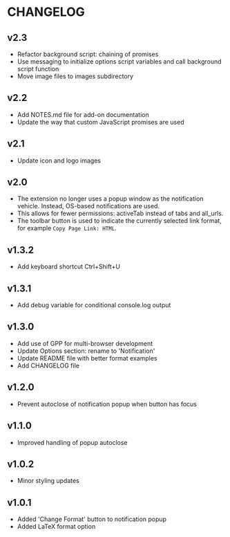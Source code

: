 # CHANGELOG

## v2.3
* Refactor background script: chaining of promises
* Use messaging to initialize options script variables and call background script function
* Move image files to images subdirectory

## v2.2
* Add NOTES.md file for add-on documentation
* Update the way that custom JavaScript promises are used

## v2.1
* Update icon and logo images

## v2.0
* The extension no longer uses a popup window as the notification vehicle.
  Instead, OS-based notifications are used.
* This allows for fewer permissions: activeTab instead of tabs and all_urls.
* The toolbar button is used to indicate the currently selected link format,
  for example `Copy Page Link: HTML`.

## v1.3.2
* Add keyboard shortcut Ctrl+Shift+U

## v1.3.1
* Add debug variable for conditional console.log output

## v1.3.0
* Add use of GPP for multi-browser development
* Update Options section: rename to 'Notification'
* Update README file with better format examples
* Add CHANGELOG file

## v1.2.0
* Prevent autoclose of notification popup when button has focus

## v1.1.0
* Improved handling of popup autoclose

## v1.0.2
* Minor styling updates

## v1.0.1
* Added 'Change Format' button to notification popup
* Added LaTeX format option
